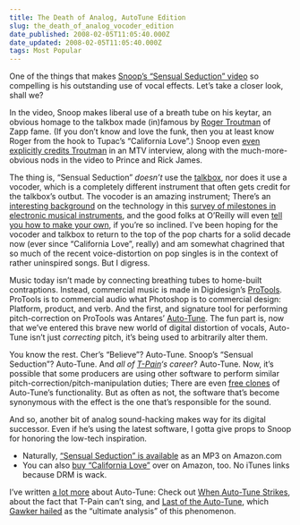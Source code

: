 ```yaml
---
title: The Death of Analog, AutoTune Edition
slug: the_death_of_analog_vocoder_edition
date_published: 2008-02-05T11:05:40.000Z
date_updated: 2008-02-05T11:05:40.000Z
tags: Most Popular
---
```


One of the things that makes [Snoop’s “Sensual Seduction” video](/2008/02/snoop-dogg-can-see-the-future) so compelling is his outstanding use of vocal effects. Let’s take a closer look, shall we?

In the video, Snoop makes liberal use of a breath tube on his keytar, an obvious homage to the talkbox made (in)famous by [Roger Troutman](https://archives.sfweekly.com/sanfrancisco/california-loved/Content?oid=2145601) of Zapp fame. (If you don’t know and love the funk, then you at least know Roger from the hook to Tupac’s “California Love”.) Snoop even [even explicitly credits Troutman](https://web.archive.org/web/20080205141144/http://suckerfreeblog.mtv.com/2007/12/03/snoop-dogg-on-his-sensual-seduction-throwback-video/) in an MTV interview, along with the much-more-obvious nods in the video to Prince and Rick James.

The thing is, “Sensual Seduction” *doesn’t* use the [talkbox](http://en.wikipedia.org/wiki/Talk_box), nor does it use a vocoder, which is a completely different instrument that often gets credit for the talkbox’s outbut. The vocoder is an amazing instrument; There’s an [interesting background](https://web.archive.org/web/20071027172007/http://www.obsolete.com/120_years/machines/vocoder/index.html) on the technology in this [survey of milestones in electronic musical instruments](https://web.archive.org/web/20071023070533/http://www.obsolete.com/120_years/), and the good folks at O’Reilly will even [tell you how to make your own](https://web.archive.org/web/20060707135121/http://digitalmedia.oreilly.com/2006/03/29/vocoder-tutorial-and-tips.html), if you’re so inclined. I’ve been hoping for the vocoder and talkbox to return to the top of the pop charts for a solid decade now (ever since “California Love”, really) and am somewhat chagrined that so much of the recent voice-distortion on pop singles is in the context of rather uninspired songs. But I digress.

Music today isn’t made by connecting breathing tubes to home-built contraptions. Instead, commercial music is made in Digidesign’s [ProTools](https://web.archive.org/web/20080215211527/http://www.digidesign.com/index.cfm?langid=100&navid=234&itemid=28112&ref=74-f). ProTools is to commercial audio what Photoshop is to commercial design: Platform, product, and verb. And the first, and signature tool for performing pitch-correction on ProTools was Antares’ [Auto-Tune](http://www.antarestech.com/products/auto-tune5.shtml). The fun part is, now that we’ve entered this brave new world of digital distortion of vocals, Auto-Tune isn’t just *correcting* pitch, it’s being used to arbitrarily alter them.

You know the rest. Cher’s “Believe”? Auto-Tune. Snoop’s “Sensual Seduction”? Auto-Tune. And *all of [T-Pain](https://tpain.com)‘s career*? Auto-Tune. Now, it’s possible that some producers are using other software to perform similar pitch-correction/pitch-manipulation duties; There are even [free clones](http://www.gvst.co.uk/gsnap.htm) of Auto-Tune’s functionality. But as often as not, the software that’s become synonymous with the effect is the one that’s responsible for the sound.

And so, another bit of analog sound-hacking makes way for its digital successor. Even if he’s using the latest software, I gotta give props to Snoop for honoring the low-tech inspiration.

- Naturally, [“Sensual Seduction” is available](http://www.amazon.com/exec/obidos/ASIN/B0012C0G2C/2020-2) as an MP3 on Amazon.com
- You can also [buy “California Love”](http://www.amazon.com/exec/obidos/ASIN/B000ZMUV2K/2020-2) over on Amazon, too. No iTunes links because DRM is wack.

I’ve written [a lot more](/tags/autotune/) about Auto-Tune: Check out [When Auto-Tune Strikes](/2008/02/when-autotune-strikes), about the fact that T-Pain can’t sing, and [Last of the Auto-Tune](/2008/02/last-of-the-autotune), which [Gawker hailed](https://web.archive.org/web/20080215115117/http://gawker.com/356223/the-ultimate-analysis-of-snoops-sensual-seduction) as the “ultimate analysis” of this phenomenon.
